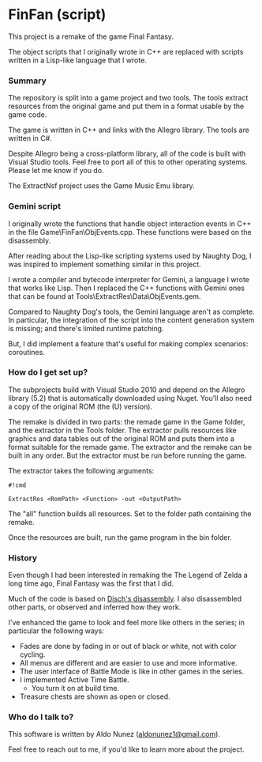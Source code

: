 # FinFan (script) #

This project is a remake of the game Final Fantasy.

The object scripts that I originally wrote in C++ are replaced with scripts written in a Lisp-like language that I wrote.

### Summary ###

The repository is split into a game project and two tools. The tools extract resources from the original game and put them in a format usable by the game code.

The game is written in C++ and links with the Allegro library. The tools are written in C#.

Despite Allegro being a cross-platform library, all of the code is built with Visual Studio tools. Feel free to port all of this to other operating systems. Please let me know if you do.

The ExtractNsf project uses the Game Music Emu library.

### Gemini script ###

I originally wrote the functions that handle object interaction events in C++ in the file Game\FinFan\ObjEvents.cpp. These functions were based on the disassembly.

After reading about the Lisp-like scripting systems used by Naughty Dog, I was inspired to implement something similar in this project.

I wrote a compiler and bytecode interpreter for Gemini, a language I wrote that works like Lisp. Then I replaced the C++ functions with Gemini ones that can be found at Tools\ExtractRes\Data\ObjEvents.gem.

Compared to Naughty Dog's tools, the Gemini language aren't as complete. In particular, the integration of the script into the content generation system is missing; and there's limited runtime patching.

But, I did implement a feature that's useful for making complex scenarios: coroutines.

### How do I get set up? ###

The subprojects build with Visual Studio 2010 and depend on the Allegro library (5.2) that is automatically downloaded using Nuget. You’ll also need a copy of the original ROM (the (U) version).

The remake is divided in two parts: the remade game in the Game folder, and the extractor in the Tools folder. The extractor pulls resources like graphics and data tables out of the original ROM and puts them into a format suitable for the remade game. The extractor and the remake can be built in any order. But the extractor must be run before running the game.

The extractor takes the following arguments:

```
#!cmd

ExtractRes <RomPath> <Function> -out <OutputPath>
```

The "all" function builds all resources. Set <OutputPath> to the folder path containing the remake.

Once the resources are built, run the game program in the bin folder.

### History ###

Even though I had been interested in remaking the The Legend of Zelda a long time ago, Final Fantasy was the first that I did.

Much of the code is based on [Disch's disassembly](http://www.romhacking.net/documents/401/). I also disassembled other parts, or observed and inferred how they work.

I've enhanced the game to look and feel more like others in the series; in particular the following ways:

* Fades are done by fading in or out of black or white, not with color cycling.
* All menus are different and are easier to use and more informative.
* The user interface of Battle Mode is like in other games in the series.
* I implemented Active Time Battle.
    * You turn it on at build time.
* Treasure chests are shown as open or closed.

### Who do I talk to? ###

This software is written by Aldo Nunez (aldonunez1@gmail.com).

Feel free to reach out to me, if you'd like to learn more about the project.
